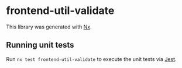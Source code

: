 # frontend-util-validate

This library was generated with [Nx](https://nx.dev).

## Running unit tests

Run `nx test frontend-util-validate` to execute the unit tests via [Jest](https://jestjs.io).
